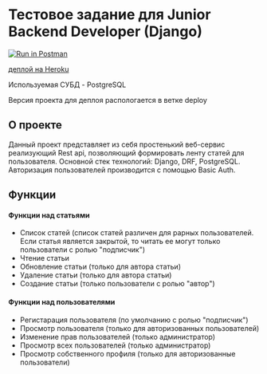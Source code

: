 # Тестовое задание для Junior Backend Developer (Django)

[![Run in Postman](https://run.pstmn.io/button.svg)](https://app.getpostman.com/run-collection/8128885-fc82472c-a8a0-4ddb-92ce-542e6c3e53dc?action=collection%2Ffork&collection-url=entityId%3D8128885-fc82472c-a8a0-4ddb-92ce-542e6c3e53dc%26entityType%3Dcollection%26workspaceId%3D71abd589-65d0-444b-b88c-3aa6bc38deed)

[деплой на Heroku](https://dry-oasis-19506.herokuapp.com/article/list/)

Используемая СУБД - PostgreSQL

Версия проекта для деплоя распологается в ветке deploy

## О проекте
Данный проект представляет из себя простенький веб-сервис реализующий Rest api, позволяющий формировать ленту статей для пользователя.
Основной стек технологий: Django, DRF, PostgreSQL.
Авторизация пользователей производится с помощью Basic Auth.

## Функции
#### Функции над статьями
- Список статей (список статей различен для рарных пользователей. Если статья является закрытой, то читать ее могут только пользователи с ролью "подписчик")
- Чтение статьи
- Обновление статьи (только для автора статьи)
- Удаление статьи (только для автора статьи)
- Создание статьи (только пользователи с ролью "автор")
#### Функции над пользователями
- Регистарация пользователя (по умолчанию с ролью "подписчик")
- Просмотр пользователя (только для авторизованных пользователей)
- Изменение прав пользователей (только администратор)
- Просмотр всех пользователей (только администратор)
- Просмотр собственного профиля (только для авторизованные пользователи)
